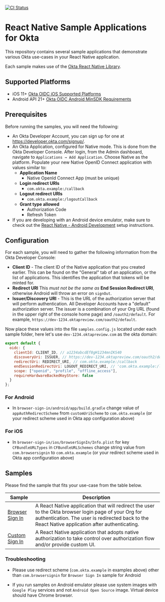 [![CI Status](https://travis-ci.com/okta/samples-js-react-native.svg?branch=master)](https://travis-ci.com/github/okta/samples-js-react-native)

# React Native Sample Applications for Okta

This repository contains several sample applications that demonstrate various Okta use-cases in your React Native application.

Each sample makes use of the [Okta React Native Library](https://github.com/okta/okta-react-native).

## Supported Platforms
- iOS 11+ [Okta OIDC iOS Supported Platforms](https://github.com/okta/okta-oidc-ios#supported-platforms)
- Android API 21+ [Okta OIDC Android MinSDK Requirements](https://github.com/okta/okta-oidc-android#requirements)

## Prerequisites

Before running the samples, you will need the following:

* An Okta Developer Account, you can sign up for one at <https://developer.okta.com/signup/>.
* An Okta Application, configured for Native mode. This is done from the Okta Developer Console. After login, from the Admin dashboard, navigate to `Applications → Add Application`. Choose Native as the platform. Populate your new Native OpenID Connect application with values similar to:
  * **Application Name** 
    * Native OpenId Connect App (must be unique)
  * **Login redirect URIs**
    * `com.okta.example:/callback`
  * **Logout redirect URIs**
    * `com.okta.example:/logoutCallback`
  * **Grant type allowed**
    * Authorization Code
    * Refresh Token
* If you are developing with an Android device emulator, make sure to check out the [React Native - Android Development](https://reactnative.dev/docs/environment-setup) setup instructions.

## Configuration

For each sample, you will need to gather the following information from the Okta Developer Console:

* **Client ID** - The client ID of the Native application that you created earlier. This can be found on the "General" tab of an application, or the list of applications.  This identifies the application that tokens will be minted for.
* **Redirect URI** This _must not be the same as_ **End Session Redirect URI**, otherwise Android will throw an error on `signOut`.
* **Issuer/Discovery URI** - This is the URL of the authorization server that will perform authentication.  All Developer Accounts have a "default" authorization server.  The issuer is a combination of your Org URL (found in the upper right of the console home page) and `/oauth2/default`. For example, `https://dev-1234.oktapreview.com/oauth2/default`.

Now place these values into the file `samples.config.js` located under each sample folder, here let's use `dev-1234.oktapreview.com` as the okta domain:

```javascript
export default {
  oidc: {
    clientId: CLIENT_ID, // a1234abcdEf8gH1234mnIKS40
    discoveryUri: ISSUER, // https://dev-1234.oktapreview.com/oauth2/default
    redirectUri: REDIRECT_URI, // com.okta.example:/callback
    endSessionRedirectUri: LOGOUT_REDIRECT_URI, // 'com.okta.example:/logoutCallback',
    scope: ["openid", "profile", "offline_access"],
    requireHardwareBackedKeyStore: false
  }
};
```

### For Android

* In `browser-sign-in/android/app/build.gradle` change value of `appAuthRedirectScheme` from `customUriScheme` to `com.okta.example` (or your redirect scheme used in Okta app configuration above)

### For iOS

* In `browser-sign-in/ios/browserSignIn/Info.plist` for key `CFBundleURLTypes` in `CFBundleURLSchemes` change string value from `com.browsersignin` to `com.okta.example` (or your redirect scheme used in Okta app configuration above)

## Samples

Please find the sample that fits your use-case from the table below.

| Sample | Description |
|--------|-------------|
| [Browser Sign In](/browser-sign-in) | A React Native application that will redirect the user to the Okta browser login page of your Org for authentication.  The user is redirected back to the React Native application after authenticating. |
| [Custom Sign In](/custom-sign-in) | A React Native application that adopts native authorization to take control over authorization flow and/or provide custom UI. |

[Okta React Native Library]: https://github.com/okta/okta-oidc-js/tree/master/packages/okta-react-native

### Troubleshooting

* Please use redirect scheme (`com.okta.example` in examples above) other than `com.browsersignin` for `Browser Sign In` sample for Android

* If you run samples on Android emulator please use system images with `Google Play` services and not `Android Open Source` image. Virtual device should have Chrome browser.
